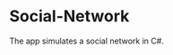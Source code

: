 # Social-Network
The app simulates a social network in C#.
<br><br>
<img src="https://s10.postimg.org/rbspxauw9/Social_Network.png" alt="">
